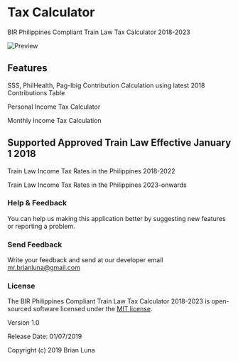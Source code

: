 # Tax Calculator
BIR Philippines Compliant Train Law Tax Calculator 2018-2023

![Preview](https://raw.githubusercontent.com/brianluna/taxcalculator/master/preview.png)

## Features
SSS, PhilHealth, Pag-Ibig Contribution Calculation using latest 2018 Contributions Table

Personal Income Tax Calculator

Monthly Income Tax Calculation

## Supported Approved Train Law Effective January 1 2018

Train Law Income Tax Rates in the Philippines 2018-2022

Train Law Income Tax Rates in the Philippines 2023-onwards

### Help & Feedback

You can help us making this application better by suggesting new features or reporting a problem.

### Send Feedback

Write your feedback and send at our developer email mr.brianluna@gmail.com


### License 
The BIR Philippines Compliant Train Law Tax Calculator 2018-2023  is open-sourced software licensed under the [MIT license](https://opensource.org/licenses/MIT).

Version 1.0

Release Date: 01/07/2019

Copyright (c) 2019 Brian Luna
